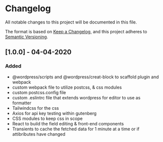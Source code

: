 # Changelog

All notable changes to this project will be documented in this file.

The format is based on [Keep a Changelog](https://keepachangelog.com/en/1.0.0/),
and this project adheres to [Semantic Versioning](https://semver.org/spec/v2.0.0.html).

## [1.0.0] - 04-04-2020

### Added

-   @wordpress/scripts and @wordpress/creat-block to scaffold plugin and webpack
-   custom webpack file to utilize postcss, & css modules
-   custom postcss.config file
-   custom .eslintrc file that extends wordpress for editor to use as formatter
-   Tailwindcss for the css
-   Axios for api key testing within gutenberg
-   CSS modules to keep css in scope
-   React to build the field editing & front-end components
-   Transients to cache the fetched data for 1 minute at a time or if attibributes have changed
